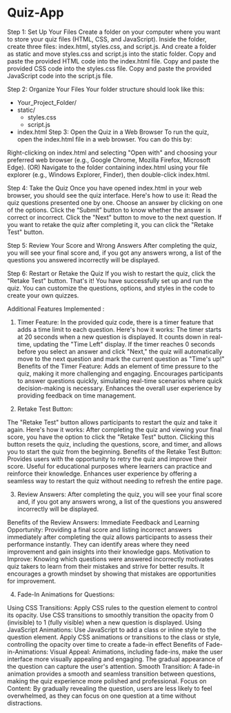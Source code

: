# Quiz-App

Step 1: Set Up Your Files
Create a folder on your computer where you want to store your quiz files (HTML, CSS, and JavaScript).
Inside the folder, create three files: index.html, styles.css, and script.js.
And create a folder as static and move styles.css and script.js into the static folder.
Copy and paste the provided HTML code into the index.html file.
Copy and paste the provided CSS code into the styles.css file.
Copy and paste the provided JavaScript code into the script.js file.

Step 2: Organize Your Files
Your folder structure should look like this:
 - Your_Project_Folder/
  - static/
    - styles.css
    - script.js
  - index.html
Step 3: Open the Quiz in a Web Browser
To run the quiz, open the index.html file in a web browser. You can do this by:

Right-clicking on index.html and selecting "Open with" and choosing your preferred web browser (e.g., Google Chrome, Mozilla Firefox, Microsoft Edge).
(OR)
Navigate to the folder containing index.html using your file explorer (e.g., Windows Explorer, Finder), then double-click index.html.

Step 4: Take the Quiz
Once you have opened index.html in your web browser, you should see the quiz interface. Here's how to use it:
Read the quiz questions presented one by one.
Choose an answer by clicking on one of the options.
Click the “Submit” button to know whether the answer is correct or incorrect. 
Click the "Next" button to move to the next question.
If you want to retake the quiz after completing it, you can click the "Retake Test" button.


Step 5: Review Your Score and Wrong Answers
After completing the quiz, you will see your final score and, if you got any answers wrong, a list of the questions you answered incorrectly will be displayed.


Step 6: Restart or Retake the Quiz
If you wish to restart the quiz, click the "Retake Test" button.
That's it! You have successfully set up and run the quiz. You can customize the questions, options, and styles in the code to create your own quizzes.

Additional Features Implemented :

1. Timer Feature:
In the provided quiz code, there is a timer feature that adds a time limit to each question. Here's how it works:
The timer starts at 20 seconds when a new question is displayed.
It counts down in real-time, updating the "Time Left" display.
If the timer reaches 0 seconds before you select an answer and click "Next," the quiz will automatically move to the next question and mark the current question as "Time's up!"
Benefits of the Timer Feature:
Adds an element of time pressure to the quiz, making it more challenging and engaging.
Encourages participants to answer questions quickly, simulating real-time scenarios where quick decision-making is necessary.
Enhances the overall user experience by providing feedback on time management.

2. Retake Test Button:

The "Retake Test" button allows participants to restart the quiz and take it again. Here's how it works:
After completing the quiz and viewing your final score, you have the option to click the "Retake Test" button.
Clicking this button resets the quiz, including the questions, score, and timer, and allows you to start the quiz from the beginning.
Benefits of the Retake Test Button:
Provides users with the opportunity to retry the quiz and improve their score.
Useful for educational purposes where learners can practice and reinforce their knowledge.
Enhances user experience by offering a seamless way to restart the quiz without needing to refresh the entire page.

3. Review Answers:
After completing the quiz, you will see your final score and, if you got any answers wrong, a list of the questions you answered incorrectly will be displayed.

Benefits of the Review Answers:
Immediate Feedback and Learning Opportunity: Providing a final score and listing incorrect answers immediately after completing the quiz allows participants to assess their performance instantly. They can identify areas where they need improvement and gain insights into their knowledge gaps.
Motivation to Improve: Knowing which questions were answered incorrectly motivates quiz takers to learn from their mistakes and strive for better results. It encourages a growth mindset by showing that mistakes are opportunities for improvement.

4. Fade-In Animations for Questions: 

Using CSS Transitions:
Apply CSS rules to the question element to control its opacity.
Use CSS transitions to smoothly transition the opacity from 0 (invisible) to 1 (fully visible) when a new question is displayed.
Using JavaScript Animations:
Use JavaScript to add a class or inline style to the question element.
Apply CSS animations or transitions to the class or style, controlling the opacity over time to create a fade-in effect
Benefits of Fade-in-Animations:
Visual Appeal: Animations, including fade-ins, make the user interface more visually appealing and engaging. The gradual appearance of the question can capture the user's attention.
Smooth Transition: A fade-in animation provides a smooth and seamless transition between questions, making the quiz experience more polished and professional.
Focus on Content: By gradually revealing the question, users are less likely to feel overwhelmed, as they can focus on one question at a time without distractions.
